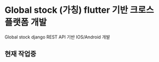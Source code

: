 # Global stock (가칭) flutter 기반 크로스플랫폼 개발

Global stock django REST API 기반 IOS/Android 개발 

## 현재 작업중

